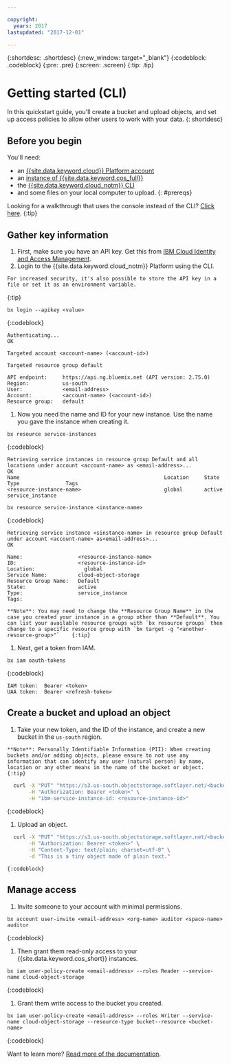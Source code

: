 ```yaml
---

copyright:
  years: 2017
lastupdated: "2017-12-01"

---
```

{:shortdesc: .shortdesc}
{:new_window: target="_blank"}
{:codeblock: .codeblock}
{:pre: .pre}
{:screen: .screen}
{:tip: .tip}


# Getting started (CLI)
In this quickstart guide, you'll create a bucket and upload objects, and set up access policies to allow other users to work with your data.
{: shortdesc}

## Before you begin
You'll need:  
  * an [{{site.data.keyword.cloud}} Platform account](https://cloud.ibm.com/registration/?target=%2Fcatalog%2Fservices%2Fcloud-object-storage)  
  * an [instance of {{site.data.keyword.cos_full}}](/docs/services/cloud-object-storage/basics/order-storage.html)  
  * the [{{site.data.keyword.cloud_notm}} CLI](https://cloud.ibm.com/docs/cli/index.html#overview)  
  * and some files on your local computer to upload.
{: #prereqs}

Looking for a walkthrough that uses the console instead of the CLI? [Click here](/docs/services/cloud-object-storage/getting-started.html#getting-started-console-).
{:tip}

## Gather key information
  1. First, make sure you have an API key.  Get this from [IBM Cloud Identity and Access Management](https://www.bluemix.net/iam/#/apikeys).
  1. Login to the {{site.data.keyword.cloud_notm}} Platform using the CLI.

    For increased security, it's also possible to store the API key in a file or set it as an environment variable.
{:tip}

```
bx login --apikey <value>
```
{:codeblock}

```
Authenticating...
OK

Targeted account <account-name> (<account-id>)

Targeted resource group default

API endpoint:     https://api.ng.bluemix.net (API version: 2.75.0)
Region:           us-south
User:             <email-address>
Account:          <account-name> (<account-id>)
Resource group:   default
```

1. Now you need the name and ID for your new instance. Use the name you gave the instance when creating it.

```
bx resource service-instances
```
{:codeblock}

```
Retrieving service instances in resource group Default and all locations under account <account-name> as <email-address>...
OK
Name                                               Location     State    Type               Tags
<resource-instance-name>                           global       active   service_instance
```

```
bx resource service-instance <instance-name>
```
{:codeblock}

```
Retrieving service instance <sinstance-name> in resource group Default under account <account-name> as<email-address>...
OK

Name:                  <resource-instance-name>
ID:                    <resource-instance-id>
Location:	             global
Service Name:          cloud-object-storage
Resource Group Name:   Default
State:                 active
Type:                  service_instance
Tags:
```

    **Note**: You may need to change the **Resource Group Name** in the case you created your instance in a group other than **Default**. You can list your available resource groups with `bx resource groups` then change to a specific resource group with `bx target -g "<another-resource-group>"`    {:tip}
    

  1. Next, get a token from IAM.

```
bx iam oauth-tokens
```
{:codeblock}

```
IAM token:  Bearer <token>
UAA token:  Bearer <refresh-token>
```

## Create a bucket and upload an object

  1. Take your new token, and the ID of the instance, and create a new bucket in the `us-south` region.

    **Note**: Personally Identifiable Information (PII): When creating buckets and/or adding objects, please ensure to not use any information that can identify any user (natural person) by name, location or any other means in the name of the bucket or object.
    {:tip}

```sh
  curl -X "PUT" "https://s3.us-south.objectstorage.softlayer.net/<bucket-name>" \
       -H "Authorization: Bearer <token>" \
       -H "ibm-service-instance-id: <resource-instance-id>"
```
{:codeblock}

  1. Upload an object.

```sh
  curl -X "PUT" "https://s3.us-south.objectstorage.softlayer.net/<bucket-name>/<object-key>" \
       -H "Authorization: Bearer <token>" \
       -H "Content-Type: text/plain; charset=utf-8" \
       -d "This is a tiny object made of plain text."
```
    {:codeblock}

## Manage access

  1. Invite someone to your account with minimal permissions.

```
bx account user-invite <email-address> <org-name> auditor <space-name> auditor
```
{:codeblock}

  1. Then grant them read-only access to your {{site.data.keyword.cos_short}} instances.

```
bx iam user-policy-create <email-address> --roles Reader --service-name cloud-object-storage
```
{:codeblock}

  1. Grant them write access to the bucket you created.

```
bx iam user-policy-create <email-address> --roles Writer --service-name cloud-object-storage --resource-type bucket--resource <bucket-name>
```
{:codeblock}

Want to learn more?  [Read more of the documentation](/docs/services/cloud-object-storage/about-cos.html).
